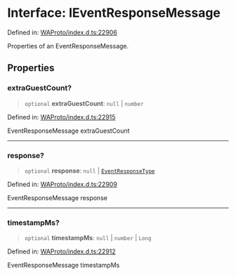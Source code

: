 # Interface: IEventResponseMessage

Defined in: [WAProto/index.d.ts:22906](https://github.com/Fokusdotid/bail/blob/3856b89f13bbe82f2e10396a28cd4ef2089de845/WAProto/index.d.ts#L22906)

Properties of an EventResponseMessage.

## Properties

### extraGuestCount?

> `optional` **extraGuestCount**: `null` \| `number`

Defined in: [WAProto/index.d.ts:22915](https://github.com/Fokusdotid/bail/blob/3856b89f13bbe82f2e10396a28cd4ef2089de845/WAProto/index.d.ts#L22915)

EventResponseMessage extraGuestCount

***

### response?

> `optional` **response**: `null` \| [`EventResponseType`](../namespaces/EventResponseMessage/enumerations/EventResponseType.md)

Defined in: [WAProto/index.d.ts:22909](https://github.com/Fokusdotid/bail/blob/3856b89f13bbe82f2e10396a28cd4ef2089de845/WAProto/index.d.ts#L22909)

EventResponseMessage response

***

### timestampMs?

> `optional` **timestampMs**: `null` \| `number` \| `Long`

Defined in: [WAProto/index.d.ts:22912](https://github.com/Fokusdotid/bail/blob/3856b89f13bbe82f2e10396a28cd4ef2089de845/WAProto/index.d.ts#L22912)

EventResponseMessage timestampMs
